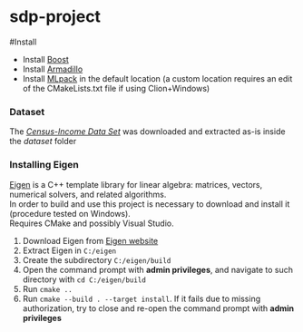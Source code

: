 # sdp-project

#Install

- Install [Boost](https://www.boost.org/users/download/)
- Install [Armadillo](http://arma.sourceforge.net/download.html)
- Install [MLpack](https://www.mlpack.org/getstarted.html) in the default location (a custom location requires an edit of the CMakeLists.txt file if using Clion+Windows)


### Dataset

The [_Census-Income Data Set_](https://archive.ics.uci.edu/ml/machine-learning-databases/census-income-mld/census.tar.gz) was downloaded and extracted as-is inside the _dataset_ folder

### Installing Eigen

[Eigen](https://eigen.tuxfamily.org/index.php?title=Main_Page) is a C++ template library for linear algebra: matrices, vectors, numerical solvers, and related algorithms.  
In order to build and use this project is necessary to download and install it (procedure tested on Windows).  
Requires CMake and possibly Visual Studio.
1. Download Eigen from [Eigen website](https://eigen.tuxfamily.org/index.php?title=Main_Page)
2. Extract Eigen in `C:/eigen`
3. Create the subdirectory `C:/eigen/build`
4. Open the command prompt with **admin privileges**, and navigate to such directory with `cd C:/eigen/build`
5. Run `cmake ..`
6. Run `cmake --build . --target install`. If it fails due to missing authorization, try to close and re-open the command prompt with **admin privileges**
